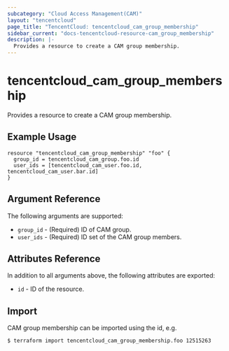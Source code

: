 ```yaml
---
subcategory: "Cloud Access Management(CAM)"
layout: "tencentcloud"
page_title: "TencentCloud: tencentcloud_cam_group_membership"
sidebar_current: "docs-tencentcloud-resource-cam_group_membership"
description: |-
  Provides a resource to create a CAM group membership.
---
```


# tencentcloud_cam_group_membership

Provides a resource to create a CAM group membership.

## Example Usage

```hcl
resource "tencentcloud_cam_group_membership" "foo" {
  group_id = tencentcloud_cam_group.foo.id
  user_ids = [tencentcloud_cam_user.foo.id, tencentcloud_cam_user.bar.id]
}
```

## Argument Reference

The following arguments are supported:

* `group_id` - (Required) ID of CAM group.
* `user_ids` - (Required) ID set of the CAM group members.

## Attributes Reference

In addition to all arguments above, the following attributes are exported:

* `id` - ID of the resource.



## Import

CAM group membership can be imported using the id, e.g.

```
$ terraform import tencentcloud_cam_group_membership.foo 12515263
```

